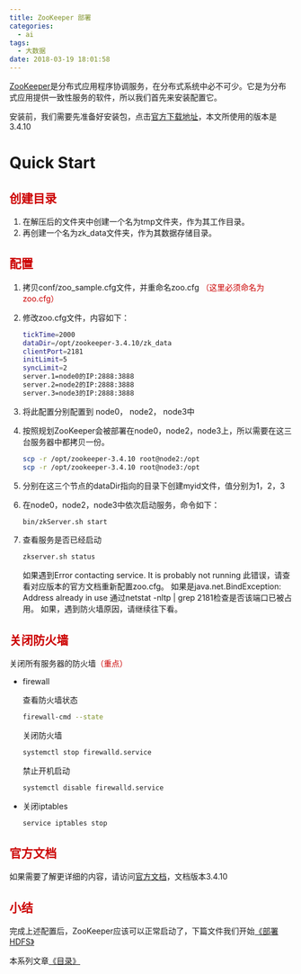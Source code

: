 ```yaml
---
title: ZooKeeper 部署
categories:
  - ai
tags:
  - 大数据
date: 2018-03-19 18:01:58
---
```

[ZooKeeper](https://baike.baidu.com/item/zookeeper/4836397?fr=aladdin)是分布式应用程序协调服务，在分布式系统中必不可少。它是为分布式应用提供一致性服务的软件，所以我们首先来安装配置它。

安装前，我们需要先准备好安装包，点击[官方下载地址](http://zookeeper.apache.org/releases.html)，本文所使用的版本是3.4.10

# Quick Start

## <font color=#c00>创建目录</font>

1. 在解压后的文件夹中创建一个名为tmp文件夹，作为其工作目录。
2. 再创建一个名为zk_data文件夹，作为其数据存储目录。

<!--more-->

## <font color=#c00>配置</font>

1. 拷贝conf/zoo_sample.cfg文件，并重命名zoo.cfg <font color=#c00>（这里必须命名为zoo.cfg）</font>

2. 修改zoo.cfg文件，内容如下：
	``` bash
	tickTime=2000
	dataDir=/opt/zookeeper-3.4.10/zk_data
	clientPort=2181
	initLimit=5
	syncLimit=2
	server.1=node0的IP:2888:3888
	server.2=node2的IP:2888:3888
	server.3=node3的IP:2888:3888
	```

3. 将此配置分别配置到 node0， node2， node3中

4. 按照规划ZooKeeper会被部署在node0，node2，node3上，所以需要在这三台服务器中都拷贝一份。
	``` bash
	scp -r /opt/zookeeper-3.4.10 root@node2:/opt
	scp -r /opt/zookeeper-3.4.10 root@node3:/opt
	```

5. 分别在这三个节点的dataDir指向的目录下创建myid文件，值分别为1，2，3

6. 在node0，node2，node3中依次启动服务，命令如下：
	``` bash
	bin/zkServer.sh start
	```

7. 查看服务是否已经启动
	``` bash
	zkserver.sh status
	```

	如果遇到Error contacting service. It is probably not running 此错误，请查看对应版本的官方文档重新配置zoo.cfg。
	如果是java.net.BindException: Address already in use 通过netstat -nltp | grep 2181检查是否该端口已被占用。
	如果，遇到防火墙原因，请继续往下看。

## <font color=#c00>关闭防火墙​</font>

关闭所有服务器的防火墙<font color=#c00>（重点）</font>

- firewall

	查看防火墙状态
	``` bash
	firewall-cmd --state
	```

	关闭防火墙
	``` bash
	systemctl stop firewalld.service
	```

	禁止开机启动
	``` bash
	systemctl disable firewalld.service
	```

- 关闭iptables

	``` bash
	service iptables stop
	```


## <font color=#c00>官方文档</font>

如果需要了解更详细的内容，请访问[官方文档](http://zookeeper.apache.org/doc/r3.4.10/)，文档版本3.4.10

## <font color=#c00>小结</font>

完成上述配置后，ZooKeeper应该可以正常启动了，下篇文件我们开始[《部署 HDFS》](/ai/hadoop-dfs/)

本系列文章[《目录》](/ai/hadoop-start/)

